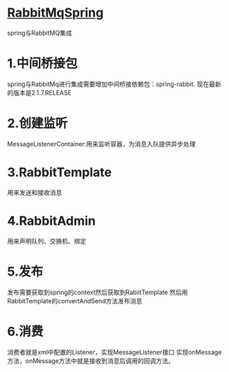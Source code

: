# [RabbitMqSpring]()
spring与RabbitMQ集成
# 1.中间桥接包
spring与RabbitMq进行集成需要增加中间桥接依赖包：spring-rabbit.
现在最新的版本是2.1.7.RELEASE
# 2.创建监听
MessageListenerContainer:用来监听容器，为消息入队提供异步处理
# 3.RabbitTemplate
用来发送和接收消息
# 4.RabbitAdmin
用来声明队列、交换机、绑定
# 5.发布
发布需要获取到spring的context然后获取到RabiitTemplate
然后用RabbitTemplate的convertAndSend方法发布消息
# 6.消费
消费者就是xml中配置的Listener，实现MessageListener接口
实现onMessage方法，onMessage方法中就是接收到消息后调用的回调方法。

